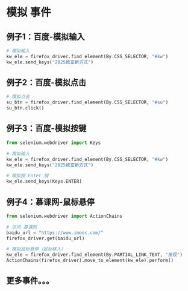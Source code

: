 # 模拟 事件



## 例子1：百度-模拟输入

```python
# 模拟输入
kw_ele = firefox_driver.find_element(By.CSS_SELECTOR, "#kw")
kw_ele.send_keys("2025致富新方式")
```

## 例子2：百度-模拟点击

```python
# 模拟点击
su_btn = firefox_driver.find_element(By.CSS_SELECTOR, "#su")
su_btn.click()
```

## 例子3：百度-模拟按键

```python
from selenium.webdriver import Keys

# 模拟输入
kw_ele = firefox_driver.find_element(By.CSS_SELECTOR, "#kw")
kw_ele.send_keys("2025致富新方式")

# 模拟按 Enter 键
kw_ele.send_keys(Keys.ENTER)
```

## 例子4：慕课网-鼠标悬停

```python
from selenium.webdriver import ActionChains

# 访问 慕课网
baidu_url = "https://www.imooc.com/"
firefox_driver.get(baidu_url)

# 模拟鼠标悬停（鼠标移入）
kw_ele = firefox_driver.find_element(By.PARTIAL_LINK_TEXT, "发现")
ActionChains(firefox_driver).move_to_element(kw_ele).perform()
```

## 更多事件。。。

